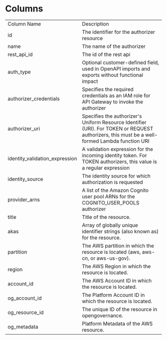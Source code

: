 # Columns  

<table>
	<tr><td>Column Name</td><td>Description</td></tr>
	<tr><td>id</td><td>The identifier for the authorizer resource</td></tr>
	<tr><td>name</td><td>The name of the authorizer</td></tr>
	<tr><td>rest_api_id</td><td>The id of the rest api</td></tr>
	<tr><td>auth_type</td><td>Optional customer-defined field, used in OpenAPI imports and exports without functional impact</td></tr>
	<tr><td>authorizer_credentials</td><td>Specifies the required credentials as an IAM role for API Gateway to invoke the authorizer</td></tr>
	<tr><td>authorizer_uri</td><td>Specifies the authorizer&#39;s Uniform Resource Identifier (URI). For TOKEN or REQUEST authorizers, this must be a well-formed Lambda function URI</td></tr>
	<tr><td>identity_validation_expression</td><td>A validation expression for the incoming identity token. For TOKEN authorizers, this value is a regular expression</td></tr>
	<tr><td>identity_source</td><td>The identity source for which authorization is requested</td></tr>
	<tr><td>provider_arns</td><td>A list of the Amazon Cognito user pool ARNs for the COGNITO_USER_POOLS authorizer</td></tr>
	<tr><td>title</td><td>Title of the resource.</td></tr>
	<tr><td>akas</td><td>Array of globally unique identifier strings (also known as) for the resource.</td></tr>
	<tr><td>partition</td><td>The AWS partition in which the resource is located (aws, aws-cn, or aws-us-gov).</td></tr>
	<tr><td>region</td><td>The AWS Region in which the resource is located.</td></tr>
	<tr><td>account_id</td><td>The AWS Account ID in which the resource is located.</td></tr>
	<tr><td>og_account_id</td><td>The Platform Account ID in which the resource is located.</td></tr>
	<tr><td>og_resource_id</td><td>The unique ID of the resource in opengovernance.</td></tr>
	<tr><td>og_metadata</td><td>Platform Metadata of the AWS resource.</td></tr>
</table>